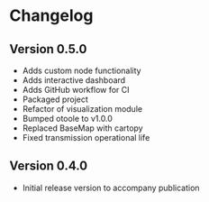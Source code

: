 # Changelog

## Version 0.5.0
- Adds custom node functionality 
- Adds interactive dashboard 
- Adds GitHub workflow for CI  
- Packaged project
- Refactor of visualization module 
- Bumped otoole to v1.0.0
- Replaced BaseMap with cartopy 
- Fixed transmission operational life  

## Version 0.4.0
 - Initial release version to accompany publication 
